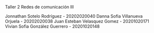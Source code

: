 Taller 2
Redes de comunicación III

Jonnathan Sotelo Rodríguez - 20202020040 
Danna Sofia Villanueva Orjuela - 20202020038 
Juan Esteban Velasquez Gomez - 20201020171 
Vivian Sofìa González Guerrero - 20201020148 
